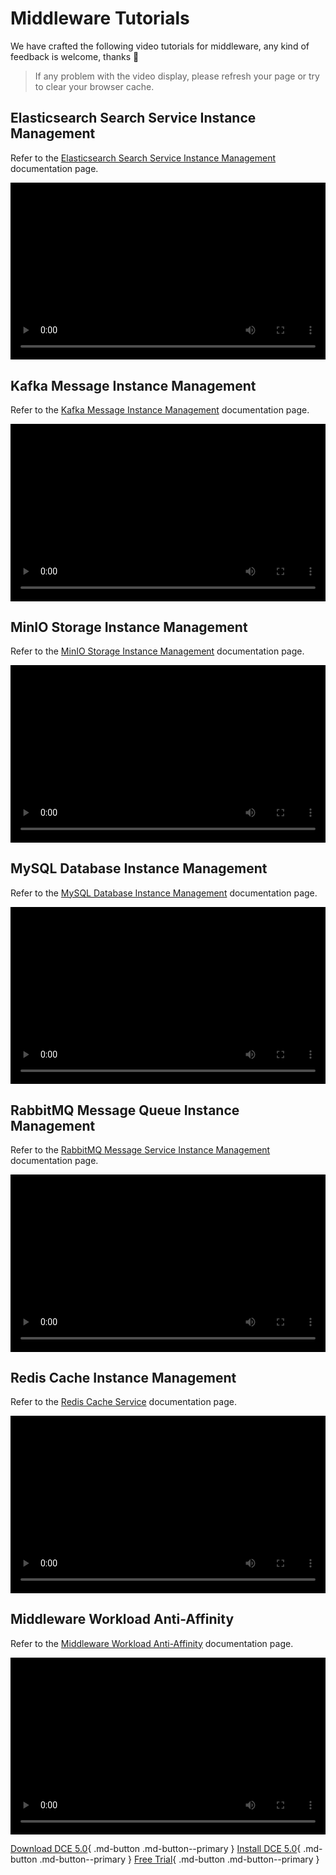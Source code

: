 # Middleware Tutorials

We have crafted the following video tutorials for middleware, any kind of feedback is welcome, thanks 🙏

> If any problem with the video display, please refresh your page or try to clear your browser cache.

<style>
.responsive-video-container {
    position: relative;
    padding-bottom: 56.25%; /* 16:9 aspect ratio */
    height: 0;
    overflow: hidden;
    max-width: 100%;
    background: #000;
}

.responsive-video-container video {
    position: absolute;
    top: 0;
    left: 0;
    width: 100%;
    height: 100%;
}
</style>

## Elasticsearch Search Service Instance Management

Refer to the [Elasticsearch Search Service Instance Management](../middleware/elasticsearch/user-guide/create.md) documentation page.

<div class="responsive-video-container">
<video controls src="https://harbor-test2.cn-sh2.ufileos.com/docs/videos/es.mp4" preload="metadata" poster="https://harbor-test2.cn-sh2.ufileos.com/docs/en-images/mcamel-es.png"></video>
</div>

## Kafka Message Instance Management

Refer to the [Kafka Message Instance Management](../middleware/kafka/user-guide/create.md) documentation page.

<div class="responsive-video-container">
<video controls src="https://harbor-test2.cn-sh2.ufileos.com/docs/videos/kafka.mp4" preload="metadata" poster="https://harbor-test2.cn-sh2.ufileos.com/docs/en-images/mcamel-kafka.png"></video>
</div>

## MinIO Storage Instance Management

Refer to the [MinIO Storage Instance Management](../middleware/minio/user-guide/create.md) documentation page.

<div class="responsive-video-container">
<video controls src="https://harbor-test2.cn-sh2.ufileos.com/docs/videos/minio.mp4" preload="metadata" poster="https://harbor-test2.cn-sh2.ufileos.com/docs/en-images/mcamel-minio.png"></video>
</div>

## MySQL Database Instance Management

Refer to the [MySQL Database Instance Management](../middleware/mysql/user-guide/create.md) documentation page.

<div class="responsive-video-container">
<video controls src="https://harbor-test2.cn-sh2.ufileos.com/docs/videos/mysql.mp4" preload="metadata" poster="https://harbor-test2.cn-sh2.ufileos.com/docs/en-images/mcamel-mysql.png"></video>
</div>

## RabbitMQ Message Queue Instance Management

Refer to the [RabbitMQ Message Service Instance Management](../middleware/rabbitmq/user-guide/create.md) documentation page.

<div class="responsive-video-container">
<video controls src="https://harbor-test2.cn-sh2.ufileos.com/docs/videos/RabbitMQ-instance-management.mp4" preload="metadata" poster="https://harbor-test2.cn-sh2.ufileos.com/docs/en-images/mcamel-rabbit.png"></video>
</div>

## Redis Cache Instance Management

Refer to the [Redis Cache Service](../middleware/redis/intro/index.md) documentation page.

<div class="responsive-video-container">
<video controls src="https://harbor-test2.cn-sh2.ufileos.com/docs/videos/redis.mp4" preload="metadata" poster="https://harbor-test2.cn-sh2.ufileos.com/docs/en-images/mcamel-redis.png"></video>
</div>

## Middleware Workload Anti-Affinity

Refer to the [Middleware Workload Anti-Affinity](../middleware/common/antiaffinity.md) documentation page.

<div class="responsive-video-container">
<video controls src="https://harbor-test2.cn-sh2.ufileos.com/docs/videos/anti-affinity.mp4" preload="metadata" poster="https://harbor-test2.cn-sh2.ufileos.com/docs/en-images/mcamel-anti-affinity.png"></video>
</div>

[Download DCE 5.0](../download/index.md){ .md-button .md-button--primary }
[Install DCE 5.0](../install/index.md){ .md-button .md-button--primary }
[Free Trial](../dce/license0.md){ .md-button .md-button--primary }
